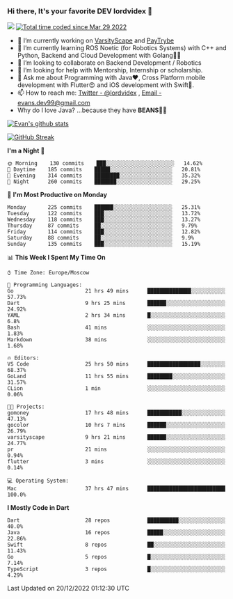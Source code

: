### Hi there, It's your favorite DEV lordvidex 👋
<img src="https://komarev.com/ghpvc/?username=lordvidex&label=Views&color=blue&style=plastic" /> <a href="https://wakatime.com/@0e56db35-d16b-410a-acc0-4085055304bf"><img src="https://wakatime.com/badge/user/0e56db35-d16b-410a-acc0-4085055304bf.svg" alt="Total time coded since Mar 29 2022" /></a>

- 🔭 I’m currently working on [VarsityScape](https://varsityscape.com) and [PayTrybe](https://www.paytrybe.com)
- 🌱 I’m currently learning ROS Noetic (for Robotics Systems) with C++ and Python, Backend and Cloud Development with Golang🧙🏼
- 👯 I’m looking to collaborate on Backend Development / Robotics
- 🤔 I’m looking for help with Mentorship, Internship or scholarship.
- 💬 Ask me about Programming with Java❤️, Cross Platform mobile development with Flutter😍 and iOS development with Swift🚀.
- 📫 How to reach me: [Twitter - @lordvidex](https://twitter.com/lordvidex) , [Email - evans.dev99@gmail.com](mailto:evans.dev99@gmail.com?body=Hello%20Evans,)
- Why do I love Java? ...because they have **BEANS**🤤😋

<div>
<!-- <a href="https://github.com/lordvidex">
  <img src="https://github-readme-stats.vercel.app/api/top-langs/?username=lordvidex&theme=light" />
</a>    -->
<!-- [![Top Langs](https://github-readme-stats.vercel.app/api/top-langs/?username=lordvidex)](https://github.com/lordvidex/)  -->
<a href="https://github.com/lordvidex">
 <img src="https://github-readme-stats.vercel.app/api?username=lordvidex&show_icons=true&theme=light&line_height=27" alt="Evan's github stats"/>
</a>
</div>

[![GitHub Streak](https://github-readme-streak-stats.herokuapp.com?user=lordvidex&theme=github-dark&hide_border=true)](https://git.io/streak-stats)

<!--
  <a href="https://github.com/iampawan/FlutterExampleApps">
    <img align="center" src="https://github-readme-stats.vercel.app/api/pin/?username=iampawan&repo=FlutterExampleApps&theme=light" />

  </a>
  <a href="https://github.com/iampawan/VelocityX">
   <img align="center" src="https://github-readme-stats.vercel.app/api/pin/?username=iampawan&repo=VelocityX&theme=light" />
  </a>
-->
<!--START_SECTION:waka-->
**I'm a Night 🦉** 

```text
🌞 Morning    130 commits    ███░░░░░░░░░░░░░░░░░░░░░░   14.62% 
🌆 Daytime    185 commits    █████░░░░░░░░░░░░░░░░░░░░   20.81% 
🌃 Evening    314 commits    ████████░░░░░░░░░░░░░░░░░   35.32% 
🌙 Night      260 commits    ███████░░░░░░░░░░░░░░░░░░   29.25%

```
📅 **I'm Most Productive on Monday** 

```text
Monday       225 commits    ██████░░░░░░░░░░░░░░░░░░░   25.31% 
Tuesday      122 commits    ███░░░░░░░░░░░░░░░░░░░░░░   13.72% 
Wednesday    118 commits    ███░░░░░░░░░░░░░░░░░░░░░░   13.27% 
Thursday     87 commits     ██░░░░░░░░░░░░░░░░░░░░░░░   9.79% 
Friday       114 commits    ███░░░░░░░░░░░░░░░░░░░░░░   12.82% 
Saturday     88 commits     ██░░░░░░░░░░░░░░░░░░░░░░░   9.9% 
Sunday       135 commits    ███░░░░░░░░░░░░░░░░░░░░░░   15.19%

```


📊 **This Week I Spent My Time On** 

```text
⌚︎ Time Zone: Europe/Moscow

💬 Programming Languages: 
Go                       21 hrs 49 mins      ██████████████░░░░░░░░░░░   57.73% 
Dart                     9 hrs 25 mins       ██████░░░░░░░░░░░░░░░░░░░   24.92% 
YAML                     2 hrs 34 mins       █░░░░░░░░░░░░░░░░░░░░░░░░   6.8% 
Bash                     41 mins             ░░░░░░░░░░░░░░░░░░░░░░░░░   1.83% 
Markdown                 38 mins             ░░░░░░░░░░░░░░░░░░░░░░░░░   1.68%

🔥 Editors: 
VS Code                  25 hrs 50 mins      █████████████████░░░░░░░░   68.37% 
GoLand                   11 hrs 55 mins      ████████░░░░░░░░░░░░░░░░░   31.57% 
CLion                    1 min               ░░░░░░░░░░░░░░░░░░░░░░░░░   0.06%

🐱‍💻 Projects: 
gomoney                  17 hrs 48 mins      ███████████░░░░░░░░░░░░░░   47.13% 
gocolor                  10 hrs 7 mins       ██████░░░░░░░░░░░░░░░░░░░   26.79% 
varsityscape             9 hrs 21 mins       ██████░░░░░░░░░░░░░░░░░░░   24.77% 
pr                       21 mins             ░░░░░░░░░░░░░░░░░░░░░░░░░   0.94% 
flutter                  3 mins              ░░░░░░░░░░░░░░░░░░░░░░░░░   0.14%

💻 Operating System: 
Mac                      37 hrs 47 mins      █████████████████████████   100.0%

```

**I Mostly Code in Dart** 

```text
Dart                     28 repos            ██████████░░░░░░░░░░░░░░░   40.0% 
Java                     16 repos            █████░░░░░░░░░░░░░░░░░░░░   22.86% 
Swift                    8 repos             ██░░░░░░░░░░░░░░░░░░░░░░░   11.43% 
Go                       5 repos             █░░░░░░░░░░░░░░░░░░░░░░░░   7.14% 
TypeScript               3 repos             █░░░░░░░░░░░░░░░░░░░░░░░░   4.29%

```



 Last Updated on 20/12/2022 01:12:30 UTC
<!--END_SECTION:waka-->
